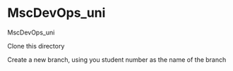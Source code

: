 # MscDevOps_uni
MscDevOps_uni

Clone this directory

Create a new branch, using you student number as the name of the branch
